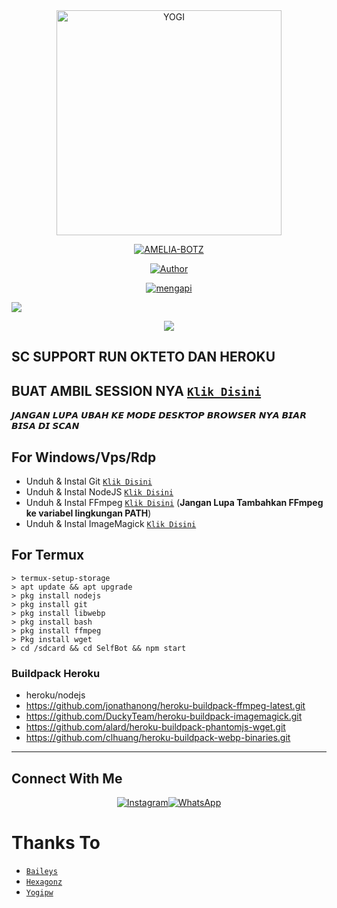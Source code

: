<div align="center">
<img src="https://k.top4top.io/p_22589xjh10.jpg" alt="YOGI" width="360" />

</p>
<p align="center">
<a href="#"><img title="AMELIA-BOTZ" src="https://img.shields.io/badge/AMELIABOTZ-green?colorA=%23ff0000&colorB=%23017e40&style=for-the-badge"></a>
</p>
</div>

<p align="center">
  <a href="https://github.com/officialdittaz"><img title="Author" src="https://img.shields.io/badge/Author-officialdittaz-blue.svg?style=for-the-badge&logo=github" /></a>
</p>
<p align="center">
<a href="#"><img title="mengapi" src="https://img.shields.io/static/v1?label=FREE&message=Amelia-Botz&color=green"></a>
</p>


</p>

![](https://github-profile-summary-cards.vercel.app/api/cards/profile-details?username=HFZ&theme=monokai)

</p>

<p align="center">
  <img src="https://komarev.com/ghpvc/?username=HFZ&label=VIEWS&style=flat-square&color=orange" />
</p>

## SC SUPPORT RUN OKTETO DAN HEROKU

## BUAT AMBIL SESSION NYA  [`Klik Disini`](https://replit.com/@Gigigaming/Md-Scanner?lite=1&outputonly=1)
   𝙅𝘼𝙉𝙂𝘼𝙉 𝙇𝙐𝙋𝘼 𝙐𝘽𝘼𝙃 𝙆𝙀 𝙈𝙊𝘿𝙀 𝘿𝙀𝙎𝙆𝙏𝙊𝙋 𝘽𝙍𝙊𝙒𝙎𝙀𝙍 𝙉𝙔𝘼 𝘽𝙄𝘼𝙍 𝘽𝙄𝙎𝘼 𝘿𝙄 𝙎𝘾𝘼𝙉

## For Windows/Vps/Rdp

* Unduh & Instal Git [`Klik Disini`](https://git-scm.com/downloads)
* Unduh & Instal NodeJS [`Klik Disini`](https://nodejs.org/en/download)
* Unduh & Instal FFmpeg [`Klik Disini`](https://ffmpeg.org/download.html) (**Jangan Lupa Tambahkan FFmpeg ke variabel lingkungan PATH**)
* Unduh & Instal ImageMagick [`Klik Disini`](https://imagemagick.org/script/download.php)


## For Termux
```
> termux-setup-storage
> apt update && apt upgrade
> pkg install nodejs
> pkg install git 
> pkg install libwebp 
> pkg install bash
> pkg install ffmpeg
> Pkg install wget
> cd /sdcard && cd SelfBot && npm start
```


### Buildpack Heroku
* heroku/nodejs
* https://github.com/jonathanong/heroku-buildpack-ffmpeg-latest.git
* https://github.com/DuckyTeam/heroku-buildpack-imagemagick.git
* https://github.com/alard/heroku-buildpack-phantomjs-wget.git
* https://github.com/clhuang/heroku-buildpack-webp-binaries.git
---

## Connect With Me
<p align="center">
 <a href="https://instagram.com/officialdittaz"><img alt="Instagram" src="https://img.shields.io/badge/Instagram-E4405F?style=for-the-badge&logo=instagram&logoColor=black"/></a><a href="https://wa.me/+6285156137901"><img alt="WhatsApp" src="https://img.shields.io/badge/WhatsApp-25D366?style=for-the-badge&logo=whatsapp&logoColor=black"/></a>
</p>


# Thanks To
* [`Baileys`](https://github.com/adiwajshing/Baileys)
* [`Hexagonz`](https://github.com/hexagonz)
* [`Yogipw`](https://github.com/yogipw)
